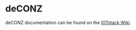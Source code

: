 # deCONZ

deCONZ documentation can be found on the [IOTstack Wiki](https://sensorsiot.github.io/IOTstack/Containers/Deconz/).
